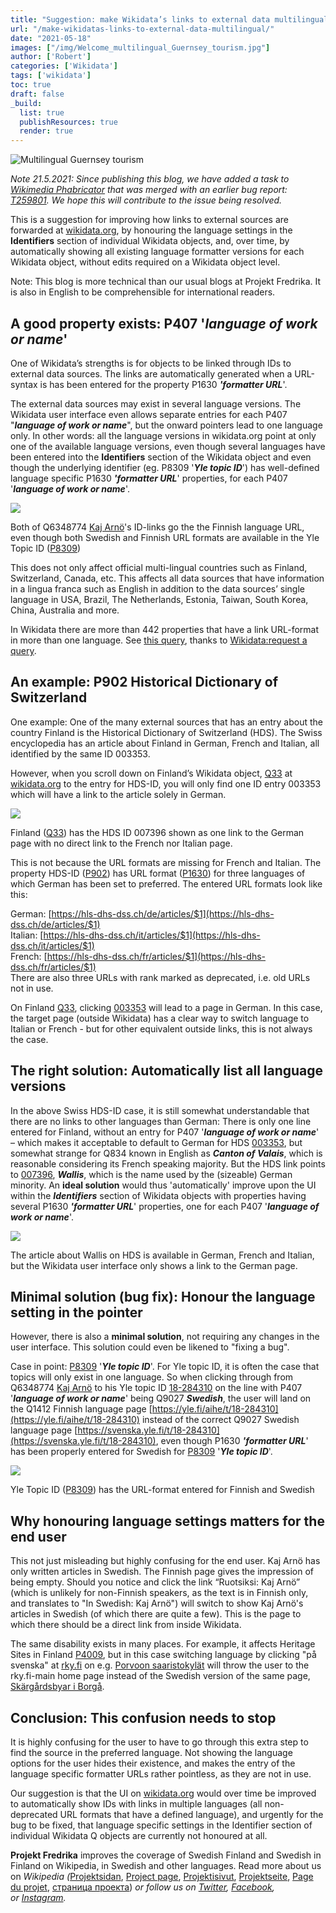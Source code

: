 ```yaml
---
title: "Suggestion: make Wikidata’s links to external data multilingual"
url: "/make-wikidatas-links-to-external-data-multilingual/"
date: "2021-05-18"
images: ["/img/Welcome_multilingual_Guernsey_tourism.jpg"]
author: ['Robert']
categories: ['Wikidata']
tags: ['wikidata']
toc: true
draft: false
_build:
  list: true
  publishResources: true
  render: true
---
```


![Multilingual Guernsey tourism](/img/Welcome_multilingual_Guernsey_tourism.jpg)


_Note 21.5.2021: Since publishing this blog, we have added a task to [Wikimedia Phabricator](https://phabricator.wikimedia.org/) that was merged with an earlier bug report: [T259801](https://phabricator.wikimedia.org/T259801). We hope this will contribute to the issue being resolved._

This is a suggestion for improving how links to external sources are forwarded at [wikidata.org](https://www.wikidata.org/), by honouring the language settings in the **Identifiers** section of individual Wikidata objects, and, over time, by automatically showing all existing language formatter versions for each Wikidata object, without edits required on a Wikidata object level. 

Note: This blog is more technical than our usual blogs at Projekt Fredrika. It is also in English to be comprehensible for international readers.

## A good property exists: P407 '_language of work or name_'

One of Wikidata’s strengths is for objects to be linked through IDs to external data sources. The links are automatically generated when a URL-syntax is has been entered for the property P1630 **_'formatter URL_**'.

The external data sources may exist in several language versions. The Wikidata user interface even allows separate entries for each P407 "**_language of work or name_**", but the onward pointers lead to one language only. In other words: all the language versions in wikidata.org point at only one of the available language versions, even though several languages have been entered into the **Identifiers** section of the Wikidata object and even though the underlying identifier (eg. P8309 '**_Yle topic ID_**') has well-defined language specific P1630 **_'formatter URL_**' properties, for each P407 '**_language of work or name_**'.

![](/img/2021/05/Yle_topic_ID-1024x608.jpeg)

Both of Q6348774 [Kaj Arnö](https://www.wikidata.org/wiki/Q6348774)'s ID-links go the the Finnish language URL, even though both Swedish and Finnish URL formats are available in the Yle Topic ID ([P8309](https://www.wikidata.org/wiki/Property:P8309))

This does not only affect official multi-lingual countries such as Finland, Switzerland, Canada, etc. This affects all data sources that have information in a lingua franca such as English in addition to the data sources’ single language in USA, Brazil, The Netherlands, Estonia, Taiwan, South Korea, China, Australia and more. 

In Wikidata there are more than 442 properties that have a link URL-format in more than one language. See [this query](https://query.wikidata.org/#SELECT%20DISTINCT%20%3Fitem%20%3FitemLabel%20%3Flang%20%3FlangLabel%20%3Frank%20%3FcountryLabel%20%0AWHERE%20%0A%7B%0A%20%20%3Fitem%20p%3AP1630%20%3Fstat.%0A%20%20%3Fstat%20ps%3AP1630%20%3Ff_url.%0A%20%20%3Fstat%20pq%3AP407%20%3Flang.%0A%20%20optional%20%7B%3Fitem%20wdt%3AP17%20%3Fcountry.%7D%0A%20%20%3Fstat%20wikibase%3Arank%20%3Frank.%0A%20%20%0A%20%20%3Fitem%20p%3AP1630%20%3Fstat2.%0A%20%20filter%28str%28%3Fstat%29%20%21%3D%20str%28%3Fstat2%29%29%0A%20%20%0A%20%20SERVICE%20wikibase%3Alabel%20%7B%20bd%3AserviceParam%20wikibase%3Alanguage%20%22%5BAUTO_LANGUAGE%5D%2Cen%22.%20%7D%0A%7D%20ORDER%20BY%20%3FitemLabel%20%3Frank%20%3FlangLabel), thanks to [Wikidata:request a query](https://www.wikidata.org/wiki/Wikidata:Request_a_query#All_properties_with_property_P1630_%28URL_format%29_and_P407_%28language%29_for_that_entry). 

## An example: P902 Historical Dictionary of Switzerland

One example: One of the many external sources that has an entry about the country Finland is the Historical Dictionary of Switzerland (HDS). The Swiss encyclopedia has an article about Finland in German, French and Italian, all identified by the same ID 003353. 

However, when you scroll down on Finland’s Wikidata object, [Q33](https://www.wikidata.org/wiki/Q33) at [wikidata.org](http://wikidata.org/) to the entry for HDS-ID, you will only find one ID entry 003353 which will have a link to the article solely in German. 

![](/img/2021/05/HDS-ID.jpeg)

Finland ([Q33](https://www.wikidata.org/wiki/Q33)) has the HDS ID 007396 shown as one link to the German page with no direct link to the French nor Italian page.

This is not because the URL formats are missing for French and Italian. The property HDS-ID ([P902](https://www.wikidata.org/wiki/Property:P902)) has URL format ([P1630](https://www.wikidata.org/wiki/Property:P1630)) for three languages of which German has been set to preferred. The entered URL formats look like this:

German: [https://hls-dhs-dss.ch/de/articles/$1](https://hls-dhs-dss.ch/de/articles/$1)  
Italian: [https://hls-dhs-dss.ch/it/articles/$1](https://hls-dhs-dss.ch/it/articles/$1)  
French: [https://hls-dhs-dss.ch/fr/articles/$1](https://hls-dhs-dss.ch/fr/articles/$1)  
There are also three URLs with rank marked as deprecated, i.e. old URLs not in use. 

On Finland [Q33](https://www.wikidata.org/wiki/Q33), clicking [003353](https://hls-dhs-dss.ch/de/articles/003353) will lead to a page in German. In this case, the target page (outside Wikidata) has a clear way to switch language to Italian or French - but for other equivalent outside links, this is not always the case. 

## The right solution: Automatically list all language versions

In the above Swiss HDS-ID case, it is still somewhat understandable that there are no links to other languages than German: There is only one line entered for Finland, without an entry for P407 '**_language of work or name_**' – which makes it acceptable to default to German for HDS [003353](https://hls-dhs-dss.ch/de/articles/003353), but somewhat strange for Q834 known in English as **_Canton of Valais_**, which is reasonable considering its French speaking majority. But the HDS link points to [007396](https://hls-dhs-dss.ch/de/articles/007396), **_Wallis_**, which is the name used by the (sizeable) German minority. An **ideal solution** would thus 'automatically' improve upon the UI within the **_Identifiers_** section of Wikidata objects with properties having several P1630 **_'formatter URL_**' properties, one for each P407 '**_language of work or name_**'. 

![](/img/2021/05/HDS-Wallis-1024x397.jpeg)

The article about Wallis on HDS is available in German, French and Italian, but the Wikidata user interface only shows a link to the German page.

## Minimal solution (bug fix): Honour the language setting in the pointer

However, there is also a **minimal solution**, not requiring any changes in the user interface. This solution could even be likened to "fixing a bug".

Case in point: [P8309](https://www.wikidata.org/wiki/Property:P8309) '**_Yle topic ID_**'. For Yle topic ID, it is often the case that topics will only exist in one language. So when clicking through from Q6348774 [Kaj Arnö](https://www.wikidata.org/wiki/Q6348774) to his Yle topic ID [18-284310](https://yle.fi/aihe/t/18-284310) on the line with P407 '**_language of work or name_**' being Q9027 **_Swedish_**, the user will land on the Q1412 Finnish language page [https://yle.fi/aihe/t/18-284310](https://yle.fi/aihe/t/18-284310) instead of the correct Q9027 Swedish language page [https://svenska.yle.fi/t/18-284310](https://svenska.yle.fi/t/18-284310), even though P1630 **_'formatter URL_**' has been properly entered for Swedish for [P8309](https://www.wikidata.org/wiki/Property:P8309) '**_Yle topic ID_**'.

![](/img/2021/05/Yle_topic_ID-URL-format-1024x577.jpeg)

Yle Topic ID ([P8309](https://www.wikidata.org/wiki/Property:P8309)) has the URL-format entered for Finnish and Swedish

## Why honouring language settings matters for the end user  

This not just misleading but highly confusing for the end user. Kaj Arnö has only written articles in Swedish. The Finnish page gives the impression of being empty. Should you notice and click the link “Ruotsiksi: Kaj Arnö” (which is unlikely for non-Finnish speakers, as the text is in Finnish only, and translates to "In Swedish: Kaj Arnö") will switch to show Kaj Arnö's articles in Swedish (of which there are quite a few). This is the page to which there should be a direct link from inside Wikidata. 

The same disability exists in many places. For example, it affects Heritage Sites in Finland [P4009](https://www.wikidata.org/wiki/Property:P4009), but in this case switching language by clicking "på svenska" at [rky.fi](http://rky.fi/) on e.g. [Porvoon saaristokylät](http://www.rky.fi/read/asp/r_kohde_det.aspx?KOHDE_ID=4661) will throw the user to the rky.fi-main home page instead of the Swedish version of the same page, [Skärgårdsbyar i Borgå](http://www.kulturmiljo.fi/read/asp/rsv_kohde_det.aspx?KOHDE_ID=4661). 

## Conclusion: This confusion needs to stop

It is highly confusing for the user to have to go through this extra step to find the source in the preferred language. Not showing the language options for the user hides their existence, and makes the entry of the language specific formatter URLs rather pointless, as they are not in use.

Our suggestion is that the UI on [wikidata.org](http://wikidata.org/) would over time be improved to automatically show IDs with links in multiple languages (all non-deprecated URL formats that have a defined language), and urgently for the bug to be fixed, that language specific settings in the Identifier section of individual Wikidata Q objects are currently not honoured at all.

**Projekt Fredrika** improves the coverage of Swedish Finland and Swedish in Finland on Wikipedia, in Swedish and other languages. Read more about us on _Wikipedia (_[Projektsidan](https://sv.wikipedia.org/wiki/Wikipedia:Projekt_Fredrika), [Project page](https://en.wikipedia.org/wiki/Wikipedia:Projekt_Fredrika), [Projektisivut](https://fi.wikipedia.org/wiki/Wikipedia:Projekt_Fredrika), [Projektseite](https://de.wikipedia.org/wiki/Wikipedia:Projekt_Fredrika), [Page du projet](https://fr.wikipedia.org/wiki/Wikipedia:Projekt_Fredrika), [страница проекта](https://ru.wikipedia.org/wiki/Wikipedia:Projekt_Fredrika)) _or follow us on [Twitter](https://twitter.com/projektfredrika), [Facebook](https://www.facebook.com/projektfredrika/), or [Instagram](http://instagram.com/projektfredrika)._
